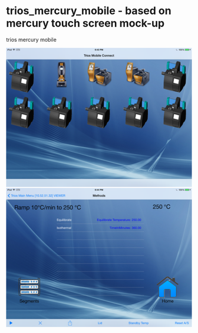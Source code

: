 trios_mercury_mobile - based on mercury touch screen mock-up
====================

trios mercury mobile

![Alt text](Screenshot1.png?raw=true "connect page")
![Alt text](Screenshot2.png?raw=true "methods page")

